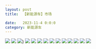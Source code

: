 ```yaml
---
layout: post
title:  【新能源车】市场

date:   2023-11-4 0:0:0
category: 新能源车
---
```

![](http://s9mfxrgoy.hd-bkt.clouddn.com/img/6661699834311_.pic.jpg)
![](http://s9mfxrgoy.hd-bkt.clouddn.com/img/new_car_market_v1.0_2311131417.png)
![](http://s9mfxrgoy.hd-bkt.clouddn.com/img/IMG_1612.PNG))
![](http://s9mfxrgoy.hd-bkt.clouddn.com/img/IMG_1613.PNG)
![](http://s9mfxrgoy.hd-bkt.clouddn.com/img/IMG_1614.PNG)
![](http://s9mfxrgoy.hd-bkt.clouddn.com/img/IMG_1615.PNG)
![](http://s9mfxrgoy.hd-bkt.clouddn.com/img/IMG_1616.PNG)
![](http://s9mfxrgoy.hd-bkt.clouddn.com/img/IMG_1617.PNG)
![](http://s9mfxrgoy.hd-bkt.clouddn.com/img/IMG_1618.PNG)
![](http://s9mfxrgoy.hd-bkt.clouddn.com/img/IMG_1619.PNG)
![](http://s9mfxrgoy.hd-bkt.clouddn.com/img/IMG_1620.PNG)
![](http://s9mfxrgoy.hd-bkt.clouddn.com/img/IMG_1621.PNG)
![](http://s9mfxrgoy.hd-bkt.clouddn.com/img/IMG_1622.PNG)
![](http://s9mfxrgoy.hd-bkt.clouddn.com/img/IMG_1623.PNG)

